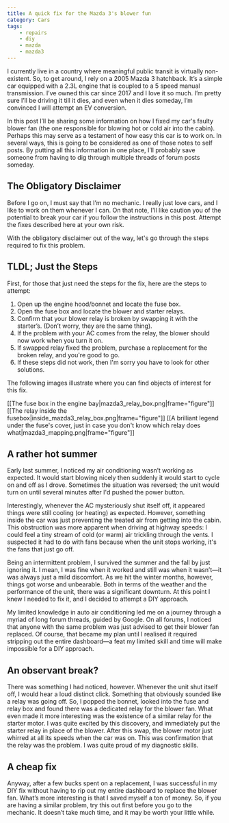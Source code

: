 ```yaml
---
title: A quick fix for the Mazda 3's blower fun
category: Cars
tags:
    - repairs
    - diy
    - mazda
    - mazda3
---
```

I currently live in a country where meaningful public transit is virtually non-existent. So, to get around, I rely on a 2005 Mazda 3 hatchback. It’s a simple car equipped with a 2.3L engine that is coupled to a 5 speed manual transmission. I’ve owned this car since 2017 and I love it so much. I’m pretty sure I’ll be driving it till it dies, and even when it dies someday, I’m convinced I will attempt an EV conversion. 

<!--more -->

In this post I’ll be sharing some information on how I fixed my car's faulty blower fan (the one responsible for blowing hot or cold air into the cabin). Perhaps this may serve as a testament of how easy this car is to work on. In several ways, this is going to be considered as one of those notes to self posts. By putting all this information in one place, I’ll probably save someone from having to dig through multiple threads of forum posts someday.

## The Obligatory Disclaimer
Before I go on, I must say that I’m no mechanic. I really just love cars, and I like to work on them whenever I can. On that note, I'll like caution you of the potential to break your car if you follow the instructions in this post. Attempt the fixes described here at your own risk.

With the obligatory disclaimer out of the way, let's go through the steps required to fix this problem.

## TLDL; Just the Steps
First, for those that just need the steps for the fix, here are the steps to attempt:
1. Open up the engine hood/bonnet and locate the fuse box.
2. Open the fuse box and locate the blower and starter relays.
3. Confirm that your blower relay is broken by swapping it with the starter’s. (Don’t worry, they are the same thing).
4. If the problem with your AC comes from the relay, the blower should now work when you turn it on.
5. If swapped relay fixed the problem, purchase a replacement for the broken relay, and you're good to go.
6. If these steps did not work, then I'm sorry you have to look for other solutions.

The following images illustrate where you can find objects of interest for this fix.

[[The fuse box in the engine bay|mazda3_relay_box.png|frame="figure"]]
[[The relay inside the fusebox|inside_mazda3_relay_box.png|frame="figure"]]
[[A brilliant legend under the fuse's cover, just in case you don't know which relay does what|mazda3_mapping.png|frame="figure"]]

## A rather hot summer
Early last summer, I noticed my air conditioning wasn’t working as expected. It would start blowing nicely then suddenly it would start to cycle on and off as I drove. Sometimes the situation was reversed; the unit would turn on until several minutes after I'd pushed the power button. 

Interestingly, whenever the AC mysteriously shut itself off, it appeared things were still cooling (or heating) as expected. However, something inside the car was just preventing the treated air from getting into the cabin. This obstruction was more apparent when driving at highway speeds: I could feel a tiny stream of cold (or warm) air trickling through the vents. I suspected it had to do with fans because when the unit stops working, it's the fans that just go off.

Being an intermittent problem, I survived the summer and the fall by just ignoring it. I mean, I was fine when it worked and still was when it wasn’t—it was always just a mild discomfort. As we hit the winter months, however, things got worse and unbearable. Both in terms of the weather and the performance of the unit, there was a significant downturn.  At this point I knew I needed to fix it, and I decided to attempt a DIY approach.

My limited knowledge in auto air conditioning led me on a journey through a myriad of long forum threads, guided by Google. On all forums, I noticed that anyone with the same problem was just advised to get their blower fan replaced. Of course, that became my plan until I realised it required stripping out the entire dashboard—a feat my limited skill and time will make impossible for a DIY approach.

## An observant break?
There was something I had noticed, however. Whenever the unit shut itself off, I would hear a loud distinct click. Something that obviously sounded like a relay was going off. So, I popped the bonnet, looked into the fuse and relay box and found there was a dedicated relay for the blower fan. What even made it more interesting was the existence of a similar relay for the starter motor. I was quite excited by this discovery, and immediately put the starter relay in place of the blower. After this swap, the blower motor just whirred at all its speeds when the car was on. This was confirmation that the relay was the problem. I was quite proud of my diagnostic skills.

## A cheap fix
Anyway, after a few bucks spent on a replacement, I was successful in my DIY fix without having to rip out my entire dashboard to replace the blower fan. What’s more interesting is that I saved myself a ton of money. So, if you are having a similar problem, try this out first before you go to the mechanic. It doesn’t take much time, and it may be worth your little while.
